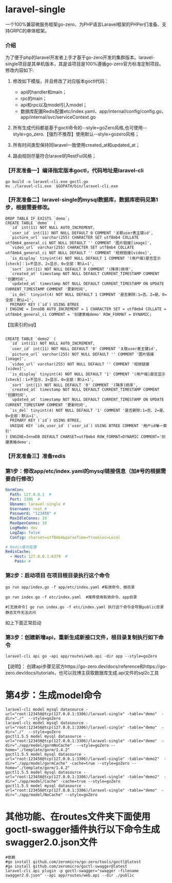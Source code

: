 # laravel-single
一个100%兼容微服务框架go-zero、为PHP语言Laravel框架的PHPer们准备、支持GRPC的单体框架。

### 介绍
为了便于php的laravel开发者上手才基于go-zero开发的集群版本。laravel-single项目是其单机版本，其是该项目是100%遵循go-zero官方标准定制项目。修改内容如下:
1. 修改如下模版，并且修改了对应版本goctl代码：
   - api的handler和main；
   - rpc的main；
   - api和rpc以及model引入model；
   - 数据库配置Redis配置etc/index.yaml、app/internal/config/config.go、app/internal/svc/serviceContext.go

2. 所有生成代码都是基于goctl命令的--style=goZero风格,也可使用--style=go_zero.【强烈不推荐】使用默认--style=gozero风格；
3. 所有时间类型保持同laravel一致使用created_at和updated_at；
4. 路由规则尽量符合laravel的RestFul风格；

### 【开发准备一】编译指定版本goctl，代码地址是laravel-cli
```shell
go build -o laravel-cli.exe goctl.go
mv ./laravel-cli.exe  $GOPATH/bin/laravel-cli.exe

````

### 【开发准备二】laravel-single的mysql数据库，数据库密码见第1步，根据需要修改。
```mysql
DROP TABLE IF EXISTS `demo`;
CREATE TABLE `demo`  (
  `id` int(11) NOT NULL AUTO_INCREMENT,
  `user_id` int(11) NOT NULL DEFAULT 0 COMMENT '关联user表主键id',
  `picture_url` varchar(255) CHARACTER SET utf8mb4 COLLATE utf8mb4_general_ci NOT NULL DEFAULT '' COMMENT '图片链接[image]',
  `video_url` varchar(255) CHARACTER SET utf8mb4 COLLATE utf8mb4_general_ci NOT NULL DEFAULT '' COMMENT '视频链接[video]',
  `is_display` tinyint(4) NOT NULL DEFAULT 1 COMMENT '(用户端)是否显示[check]：1=不显示、2=显示、0=全部：默认=1',
  `sort` int(11) NOT NULL DEFAULT 0 COMMENT '(降序)排序',
  `created_at` timestamp NOT NULL DEFAULT CURRENT_TIMESTAMP COMMENT '创建时间',
  `updated_at` timestamp NOT NULL DEFAULT CURRENT_TIMESTAMP ON UPDATE CURRENT_TIMESTAMP COMMENT '更新时间',
  `is_del` tinyint(4) NOT NULL DEFAULT 1 COMMENT '是否删除:1=否、2=是、0=全部：默认=1',
  PRIMARY KEY (`id`) USING BTREE
) ENGINE = InnoDB AUTO_INCREMENT = 1 CHARACTER SET = utf8mb4 COLLATE = utf8mb4_general_ci COMMENT = '创建表格demo' ROW_FORMAT = DYNAMIC;
```
【加索引的sql】
```mysql

CREATE TABLE `demo2` (
  `id` int(11) NOT NULL AUTO_INCREMENT,
  `user_id` int(11) NOT NULL DEFAULT '0' COMMENT '关联user表主键id',
  `picture_url` varchar(255) NOT NULL DEFAULT '' COMMENT '图片链接[image]',
  `video_url` varchar(255) NOT NULL DEFAULT '' COMMENT '视频链接[video]',
  `is_display` tinyint(4) NOT NULL DEFAULT '1' COMMENT '(用户端)是否显示[check]：1=不显示、2=显示、0=全部：默认=1',
  `sort` int(11) NOT NULL DEFAULT '0' COMMENT '(降序)排序',
  `created_at` timestamp NOT NULL DEFAULT CURRENT_TIMESTAMP COMMENT '创建时间',
  `updated_at` timestamp NOT NULL DEFAULT CURRENT_TIMESTAMP ON UPDATE CURRENT_TIMESTAMP COMMENT '更新时间',
  `is_del` tinyint(4) NOT NULL DEFAULT '1' COMMENT '是否删除:1=否、2=是、0=全部：默认=1',
  PRIMARY KEY (`id`) USING BTREE,
  UNIQUE KEY `idx_user_id` (`user_id`) USING BTREE COMMENT '用户id唯一索引'
) ENGINE=InnoDB DEFAULT CHARSET=utf8mb4 ROW_FORMAT=DYNAMIC COMMENT='创建表格demo';

```

### 【开发准备三】准备redis

### 第1步：修改app/etc/index.yaml的mysql链接信息（加#号的根据需要自行修改）
```yaml
GormCon:
  Path: 127.0.0.1  #
  Port: 3306  #
  Dbname: laravel-single #
  Username: root #
  Password: "123456" #
  MaxIdleConns: 10
  MaxOpenConns: 10
  LogMode: dev
  LogZap: false
  Config: charset=utf8mb4&parseTime=True&loc=Local
  
# Redis缓存配置
RedisCache:
  - Host: 127.0.0.1:6379  #
    Pass: #

```

### 第2步：启动项目 在项目根目录执行这个命令
```shell
go run app/index.go -f app/etc/index.yaml #有效命令、根目录

go run index.go -f etc/index.yaml  #推荐使用有效命令、app目录

#[无效命令] go run index.go -f etc/index.yaml 执行这个命令会导致public目录静态文件无法访问
```
如上下面正常启动

### 第3步：创建新增api，重新生成新接口文件，根目录复制执行如下命令
```shell
laravel-cli api go -api app/routes/web.api -dir app --style=goZero
```
【说明】：
创建api步骤见官方https://go-zero.dev/docs/reference和https://go-zero.dev/docs/tutorials，也可以找博主获取数据库生成.api文件的sql2c工具


# 第4步：生成model命令
```shell
laravel-cli model mysql datasource -url="root:123456@tcp(127.0.0.1:3306)/laravel-single" -table="demo"  -dir="./"  --style=goZero
laravel-cli model mysql datasource -url="root:123456@tcp(127.0.0.1:3306)/laravel-single" -table="demo"  -dir="./"  --style=goZero
goctl1.5.5 model mysql datasource -url="root:123456@tcp(127.0.0.1:3306)/laravel-single" -table="demo"  -dir="./app/model/gormNoCache"  --style=goZero --home="./template/gorm/1.4.2"
goctl1.5.5 model mysql datasource -url="root:123456@tcp(127.0.0.1:3306)/laravel-single" -table="demo2"  -dir="./app/model/gormCache" -cache=true --style=goZero --home="./template/gorm/1.4.2"
goctl1.5.5 model mysql datasource -url="root:123456@tcp(127.0.0.1:3306)/laravel-single" -table="demo2"  -dir="./app/model/Cache" -cache=true --style=goZero
goctl1.5.5 model mysql datasource -url="root:123456@tcp(127.0.0.1:3306)/laravel-single" -table="demo"  -dir="./app/model/NoCache" --style=goZero
```



# 其他功能、在routes文件夹下面使用goctl-swagger插件执行以下命令生成swagger2.0.json文件
```shell
#依赖
#go install github.com/zeromicro/go-zero/tools/goctl@latest
#go install github.com/zeromicro/goctl-swagger@latest
laravel-cli api plugin -p goctl-swagger="swagger -filename swagger2.0.json" --api app/routes/web.api --dir ./public

```
